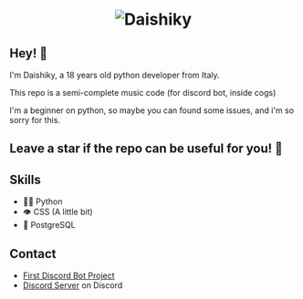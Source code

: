 <h1 align="center">
  <img src="https://raw.githubusercontent.com/Daishiky/music-discord/main/Christmaslights2.svg" alt="Daishiky" />
</h1>

## Hey! 👋

I'm Daishiky, a 18 years old python developer from Italy.

This repo is a semi-complete music code (for discord bot, inside cogs) 

I'm a beginner on python, so maybe you can found some issues, and i'm so sorry for this.


## Leave a star if the repo can be useful for you! 🌟

## Skills
- 👨‍💻 Python
- 👁️ CSS (A little bit)
- 💽 PostgreSQL

## Contact
- [First Discord Bot Project](http://amidiscord.xyz/)
- [Discord Server](https://discord.gg/ZcErEwmVYu) on Discord
